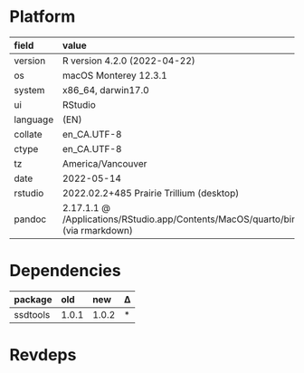 # Platform

|field    |value                                                                           |
|:--------|:-------------------------------------------------------------------------------|
|version  |R version 4.2.0 (2022-04-22)                                                    |
|os       |macOS Monterey 12.3.1                                                           |
|system   |x86_64, darwin17.0                                                              |
|ui       |RStudio                                                                         |
|language |(EN)                                                                            |
|collate  |en_CA.UTF-8                                                                     |
|ctype    |en_CA.UTF-8                                                                     |
|tz       |America/Vancouver                                                               |
|date     |2022-05-14                                                                      |
|rstudio  |2022.02.2+485 Prairie Trillium (desktop)                                        |
|pandoc   |2.17.1.1 @ /Applications/RStudio.app/Contents/MacOS/quarto/bin/ (via rmarkdown) |

# Dependencies

|package  |old   |new   |Δ  |
|:--------|:-----|:-----|:--|
|ssdtools |1.0.1 |1.0.2 |*  |

# Revdeps


